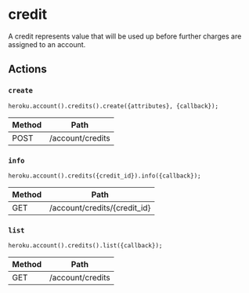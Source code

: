 # credit

A credit represents value that will be used up before further charges are assigned to an account.

## Actions

### `create`

`heroku.account().credits().create({attributes}, {callback});`

Method | Path
--- | ---
POST | /account/credits

### `info`

`heroku.account().credits({credit_id}).info({callback});`

Method | Path
--- | ---
GET | /account/credits/{credit_id}

### `list`

`heroku.account().credits().list({callback});`

Method | Path
--- | ---
GET | /account/credits


